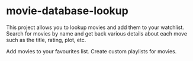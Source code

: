 # movie-database-lookup
This project allows you to lookup movies and add them to your watchlist. Search for movies by name and get back various details about each move such as the title, rating, plot, etc.

Add movies to your favourites list. Create custom playlists for movies. 
